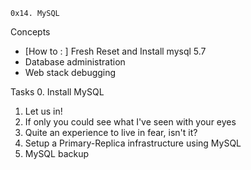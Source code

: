 	0x14. MySQL
  Concepts
- [How to : ] Fresh Reset and Install mysql 5.7
- Database administration
- Web stack debugging

Tasks
0. Install MySQL
1. Let us in!
2. If only you could see what I've seen with your eyes
3. Quite an experience to live in fear, isn't it?
4. Setup a Primary-Replica infrastructure using MySQL
5. MySQL backup

